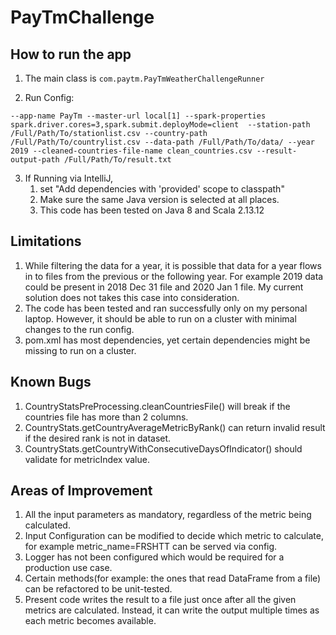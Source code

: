# PayTmChallenge
## How to run the app

1. The main class is `com.paytm.PayTmWeatherChallengeRunner`


2. Run Config: 
```
--app-name PayTm --master-url local[1] --spark-properties spark.driver.cores=3,spark.submit.deployMode=client  --station-path /Full/Path/To/stationlist.csv --country-path /Full/Path/To/countrylist.csv --data-path /Full/Path/To/data/ --year 2019 --cleaned-countries-file-name clean_countries.csv --result-output-path /Full/Path/To/result.txt
```
3. If Running via IntelliJ, 
   1. set "Add dependencies with 'provided' scope to classpath"
   2. Make sure the same Java version is selected at all places. 
   3. This code has been tested on Java 8 and Scala 2.13.12
    

## Limitations
1. While filtering the data for a year, it is possible that data for a year flows in to files from the previous or the following year. For example 2019 data could be present in 2018 Dec 31 file and 2020 Jan 1 file. My current solution does not takes this case into consideration.
2. The code has been tested and ran successfully only on my personal laptop. However, it should be able to run on a cluster with minimal changes to the run config.
3. pom.xml has most dependencies, yet certain dependencies might be missing to run on a cluster.

## Known Bugs
1. CountryStatsPreProcessing.cleanCountriesFile() will break if the countries file has more than 2 columns.
2. CountryStats.getCountryAverageMetricByRank() can return invalid result if the desired rank is not in dataset.
3. CountryStats.getCountryWithConsecutiveDaysOfIndicator() should validate for metricIndex value.

## Areas of Improvement
1. All the input parameters as mandatory, regardless of the metric being calculated.
2. Input Configuration can be modified to decide which metric to calculate, for example metric_name=FRSHTT can be served via config.
3. Logger has not been configured which would be required for a production use case.
4. Certain methods(for example: the ones that read DataFrame from a file) can be refactored to be unit-tested.
5. Present code writes the result to a file just once after all the given metrics are calculated. Instead, it can write the output multiple times as each metric becomes available.